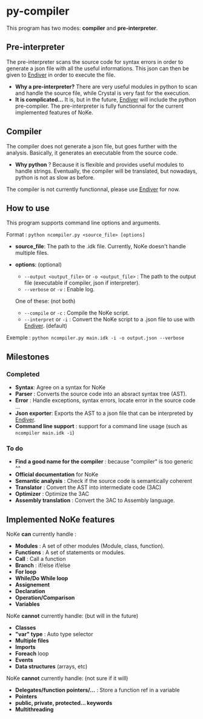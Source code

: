# py-compiler

This program has two modes: **compiler** and **pre-interpreter**.

## Pre-interpreter

The pre-interpreter scans the source code for syntax errors in order to generate a json file with all the useful informations. This json can then be given to [Endiver](https://github.com/NoKe-Language/Endiver) in order to execute the file.
- **Why a pre-interpreter?** There are very useful modules in python to scan and handle the source file, while Crystal is very fast for the execution.
- **It is complicated...** It is, but in the future, [Endiver](https://github.com/NoKe-Language/Endiver) will include the python pre-compiler.
The pre-interpreter is fully functionnal for the current implemented features of NoKe.

## Compiler

The compiler does not generate a json file, but goes further with the analysis. Basically, it generates an executable from the source code. 
- **Why python** ? Because it is flexible and provides useful modules to handle strings. Eventually, the compiler will be translated, but nowadays, python is not as slow as before.

The compiler is not currently functionnal, please use [Endiver](https://github.com/NoKe-Language/Endiver) for now.

## How to use

This program supports command line options and arguments.

Format : ``python ncompiler.py <source_file> [options]``

- **source_file**: The path to the .idk file. Currently, NoKe doesn't handle multiple files.
- **options**: (optional)
    - ``--output <output_file>`` or ``-o <output_file>`` : The path to the output file (executable if compiler, json if interpreter).
    - ``--verbose`` or ``-v`` : Enable log.
    
    One of these: (not both)
    - ``--compile`` or ``-c`` : Compile the NoKe script.
    - ``--interpret`` or ``-i`` : Convert the NoKe script to a .json file to use with [Endiver](https://github.com/NoKe-Language/Endiver). (default)

Exemple : ``python ncompiler.py main.idk -i -o output.json --verbose`` 


## Milestones
### Completed
- **Syntax**: Agree on a syntax for NoKe
- **Parser** : Converts the source code into an absract syntax tree (AST).
- **Error** : Handle exceptions, syntax errors, locate error in the source code ...
- **Json exporter**: Exports the AST to a json file that can be interpreted by [Endiver](https://github.com/NoKe-Language/Endiver).
- **Command line support** : support for a command line usage (such as ``ncompiler main.idk -i``)
### To do
- **Find a good name for the compiler** : because "compiler" is too generic ^^
- **Official documentation** for NoKe
- **Semantic analysis** : Check if the source code is semantically coherent
- **Translator** : Convert the AST into intermediate code (3AC)
- **Optimizer** : Optimize the 3AC
- **Assembly translation** : Convert the 3AC to Assembly language.

## Implemented NoKe features
NoKe **can** currently handle :
- **Modules** : A set of other modules (Module, class, function).
- **Functions** : A set of statements or modules.
- **Call** : Call a function
- **Branch** : if/else if/else
- **For loop**
- **While/Do While loop**
- **Assignement**
- **Declaration**
- **Operation/Comparison**
- **Variables**

NoKe **cannot** currently handle: (but will in the future)
- **Classes**
- **"var" type** : Auto type selector
- **Multiple files**
- **Imports**
- **Foreach** loop
- **Events**
- **Data structures** (arrays, etc)

NoKe **cannot** currently handle: (not sure if it will)
- **Delegates/function pointers/...** : Store a function ref in a variable
- **Pointers**
- **public, private, protected... keywords**
- **Multithreading**
